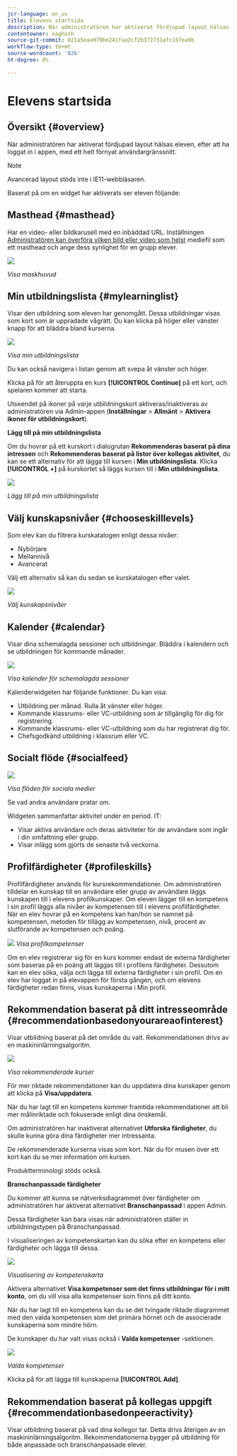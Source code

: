 ```yaml
---
jcr-language: en_us
title: Elevens startsida
description: När administratören har aktiverat fördjupad layout hälsas eleven, efter att ha loggat in i appen, med ett helt förnyat användargränssnitt.
contentowner: saghosh
source-git-commit: 021a5eaa979be241faa2cf2b372731afc157ea9b
workflow-type: tm+mt
source-wordcount: '826'
ht-degree: 0%

---
```




# Elevens startsida

## Översikt {#overview}

När administratören har aktiverat fördjupad layout hälsas eleven, efter att ha loggat in i appen, med ett helt förnyat användargränssnitt.

>[!NOTE]
>
>Avancerad layout stöds inte i IE11-webbläsaren.

Baserat på om en widget har aktiverats ser eleven följande:

## Masthead {#masthead}

Har en video- eller bildkarusell med en inbäddad URL. Inställningen [Administratören kan överföra vilken bild eller video som helst](../../administrators/feature-summary/announcements.md#masthead) mediefil som ett masthead och ange dess synlighet för en grupp elever.

![](assets/learner-masthead.png)

*Visa maskhuvud*

## Min utbildningslista {#mylearninglist}

Visar den utbildning som eleven har genomgått. Dessa utbildningar visas som kort som är uppradade vågrätt. Du kan klicka på höger eller vänster knapp för att bläddra bland kurserna.

![](assets/learner-my-learning-list.png)

*Visa min utbildningslista*

Du kan också navigera i listan genom att svepa åt vänster och höger.

Klicka på för att återuppta en kurs **[!UICONTROL Continue]** på ett kort, och spelaren kommer att starta.

Utseendet på ikoner på varje utbildningskort aktiveras/inaktiveras av administratören via Admin-appen (**Inställningar** > **Allmänt** > **Aktivera ikoner för utbildningskort**).

**Lägg till på min utbildningslista**

Om du hovrar på ett kurskort i dialogrutan **Rekommenderas baserat på dina intressen** och **Rekommenderas baserat på listor över kollegas aktivitet**, du kan se ett alternativ för att lägga till kursen i **Min utbildningslista**. Klicka **[!UICONTROL +]** på kurskortet så läggs kursen till i **Min utbildningslista**.

![](assets/add-my-learning.png)

*Lägg till på min utbildningslista*

## Välj kunskapsnivåer {#chooseskilllevels}

Som elev kan du filtrera kurskatalogen enligt dessa nivåer:

* Nybörjare
* Mellannivå
* Avancerat

Välj ett alternativ så kan du sedan se kurskatalogen efter valet.

![](assets/skill-levels.png)

*Välj kunskapsnivåer*

## Kalender {#calendar}

Visar dina schemalagda sessioner och utbildningar. Bläddra i kalendern och se utbildningen för kommande månader.

![](assets/learner-calendar.png)

*Visa kalender för schemalagda sessioner*

Kalenderwidgeten har följande funktioner. Du kan visa:

* Utbildning per månad. Rulla åt vänster eller höger.
* Kommande klassrums- eller VC-utbildning som är tillgänglig för dig för registrering.
* Kommande klassrums- eller VC-utbildning som du har registrerat dig för.
* Chefsgodkänd utbildning i klassrum eller VC.

## Socialt flöde {#socialfeed}

![](assets/social-feed.png)

*Visa flöden för sociala medier*

Se vad andra användare pratar om.

Widgeten sammanfattar aktivitet under en period. IT:

* Visar aktiva användare och deras aktiviteter för de användare som ingår i din omfattning eller grupp.
* Visar inlägg som gjorts de senaste två veckorna.

## Profilfärdigheter {#profileskills}

Profilfärdigheter används för kursrekommendationer. Om administratören tilldelar en kunskap till en användare eller grupp av användare läggs kunskapen till i elevens profilkunskaper. Om eleven lägger till en kompetens i sin profil läggs alla nivåer av kompetensen till i elevens profilfärdigheter. När en elev hovrar på en kompetens kan han/hon se namnet på kompetensen, metoden för tillägg av kompetensen, nivå, procent av slutförande av kompetensen och poäng.

![](assets/profile-skills.png)
*Visa profilkompetenser*

Om en elev registrerar sig för en kurs kommer endast de externa färdigheter som baseras på en poäng att läggas till i profilens färdigheter. Dessutom kan en elev söka, välja och lägga till externa färdigheter i sin profil. Om en elev har loggat in på elevappen för första gången, och om elevens färdigheter redan finns, visas kunskaperna i Min profil.

## Rekommendation baserat på ditt intresseområde {#recommendationbasedonyourareaofinterest}

Visar utbildning baserat på det område du valt. Rekommendationen drivs av en maskininlärningsalgoritm.

![](assets/learner-recommendation.png)

*Visa rekommenderade kurser*

För mer riktade rekommendationer kan du uppdatera dina kunskaper genom att klicka på **Visa/uppdatera**.

När du har lagt till en kompetens kommer framtida rekommendationer att bli mer målinriktade och fokuserade enligt dina önskemål.

Om administratören har inaktiverat alternativet **Utforska färdigheter**, du skulle kunna göra dina färdigheter mer intressanta.

De rekommenderade kurserna visas som kort. När du för musen över ett kort kan du se mer information om kursen.

Produktterminologi stöds också.

**Branschanpassade färdigheter**

Du kommer att kunna se nätverksdiagrammet över färdigheter om administratören har aktiverat alternativet **Branschanpassad** i appen Admin.

Dessa färdigheter kan bara visas när administratören ställer in utbildningstypen på Branschanpassad.

I visualiseringen av kompetenskartan kan du söka efter en kompetens eller färdigheter och lägga till dessa.

![](assets/learner-add-industry-skills.png)

*Visualisering av kompetenskarta*

Aktivera alternativet **Visa kompetenser som det finns utbildningar för i mitt konto**, om du vill visa alla kompetenser som finns på ditt konto.

När du har lagt till en kompetens kan du se det tvingade riktade diagrammet med den valda kompetensen som det primära hörnet och de associerade kunskaperna som mindre hörn.

De kunskaper du har valt visas också i **Valda kompetenser** -sektionen.

![](assets/learner-add-industry-skills-1.png)

*Valda kompetenser*

Klicka på för att lägga till kunskaperna **[!UICONTROL Add]**.

## Rekommendation baserat på kollegas uppgift {#recommendationbasedonpeeractivity}

Visar utbildning baserat på vad dina kollegor tar. Detta drivs återigen av en maskininlärningsalgoritm. Rekommendationerna bygger på utbildning för både anpassade och branschanpassade elever.
